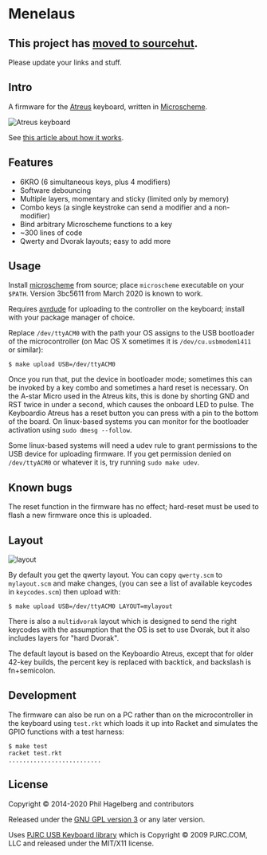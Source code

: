 # Menelaus

## This project has [moved to sourcehut](https://git.sr.ht/~technomancy/menelaus).

Please update your links and stuff.

## Intro

A firmware for the
[Atreus](http://atreus.technomancy.us) keyboard, written in
[Microscheme](https://ryansuchocki.github.io/microscheme/).

![Atreus keyboard](atreus.jpg)

See [this article about how it works](https://atreus.technomancy.us/firmware).

## Features

* 6KRO (6 simultaneous keys, plus 4 modifiers)
* Software debouncing
* Multiple layers, momentary and sticky (limited only by memory)
* Combo keys (a single keystroke can send a modifier and a non-modifier)
* Bind arbitrary Microscheme functions to a key
* ~300 lines of code
* Qwerty and Dvorak layouts; easy to add more

## Usage

Install [microscheme](https://github.com/ryansuchocki/microscheme/)
from source; place `microscheme` executable on your `$PATH`. Version
3bc5611 from March 2020 is known to work.

Requires [avrdude](https://www.nongnu.org/avrdude/) for uploading
to the controller on the keyboard; install with your package manager
of choice.

Replace `/dev/ttyACM0` with the path your OS assigns to the USB
bootloader of the microcontroller (on Mac OS X sometimes it is
`/dev/cu.usbmodem1411` or similar):

    $ make upload USB=/dev/ttyACM0

Once you run that, put the device in bootloader mode; sometimes this
can be invoked by a key combo and sometimes a hard reset is
necessary. On the A-star Micro used in the Atreus kits, this is done
by shorting GND and RST twice in under a second, which causes the
onboard LED to pulse. The Keyboardio Atreus has a reset button you can
press with a pin to the bottom of the board. On linux-based systems
you can monitor for the bootloader activation using `sudo dmesg --follow`.

Some linux-based systems will need a udev rule to grant permissions to
the USB device for uploading firmware. If you get permission denied on
`/dev/ttyACM0` or whatever it is, try running `sudo make udev`.

## Known bugs

The reset function in the firmware has no effect; hard-reset must be
used to flash a new firmware once this is uploaded.

## Layout

![layout](layout.png)

By default you get the qwerty layout. You can copy `qwerty.scm` to
`mylayout.scm` and make changes, (you can see a list of available
keycodes in `keycodes.scm`) then upload with:

    $ make upload USB=/dev/ttyACM0 LAYOUT=mylayout

There is also a `multidvorak` layout which is designed to send
the right keycodes with the assumption that the OS is set to use
Dvorak, but it also includes layers for "hard Dvorak".

The default layout is based on the Keyboardio Atreus, except that for
older 42-key builds, the percent key is replaced with backtick, and
backslash is fn+semicolon.

## Development

The firmware can also be run on a PC rather than on the
microcontroller in the keyboard using `test.rkt` which loads it up
into Racket and simulates the GPIO functions with a test harness:

    $ make test
    racket test.rkt
    ..........................

## License

Copyright © 2014-2020 Phil Hagelberg and contributors

Released under the [GNU GPL version 3](https://www.gnu.org/licenses/gpl.html)
or any later version.

Uses [PJRC USB Keyboard library](http://www.pjrc.com/teensy/usb_keyboard.html)
which is Copyright © 2009 PJRC.COM, LLC and released under the MIT/X11 license.
